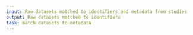 ```yaml
---
input: Raw datasets matched to identifiers and metadata from studies
output: Raw datasets matched to identifiers
task: match datasets to metadata
---
```

